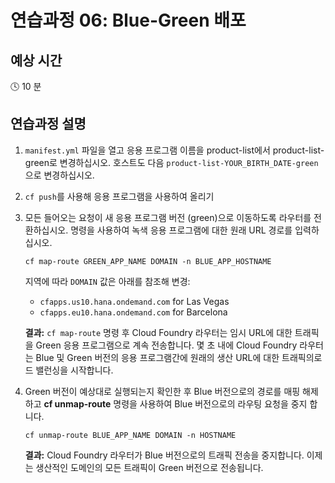# 연습과정 06: Blue-Green 배포

## 예상 시간

:clock4: 10 분

## 연습과정 설명

1. `manifest.yml` 파일을 열고 응용 프로그램 이름을 product-list에서 product-list-green로 변경하십시오. 호스트도 다음 `product-list-YOUR_BIRTH_DATE-green`으로 변경하십시오.

2. `cf push`를 사용해 응용 프로그램을 사용하여 올리기

3. 모든 들어오는 요청이 새 응용 프로그램 버전 (green)으로 이동하도록 라우터를 전환하십시오. 명령을 사용하여 녹색 응용 프로그램에 대한 원래 URL 경로를 입력하십시오.
    ```
    cf map-route GREEN_APP_NAME DOMAIN -n BLUE_APP_HOSTNAME
    ```
    
    지역에 따라 `DOMAIN` 값은 아래를 참조해 변경:
    
    - `cfapps.us10.hana.ondemand.com` for Las Vegas
    - `cfapps.eu10.hana.ondemand.com` for Barcelona
    
    **결과:** `cf map-route` 명령 후 Cloud Foundry 라우터는 임시 URL에 대한 트래픽을 Green 응용 프로그램으로 계속 전송합니다. 몇 초 내에 Cloud Foundry 라우터는 Blue 및 Green 버전의 응용 프로그램간에 원래의 생산 URL에 대한 트래픽의로드 밸런싱을 시작합니다.


4. Green 버전이 예상대로 실행되는지 확인한 후 Blue 버전으로의 경로를 매핑 해제 하고 **cf unmap-route** 명령을 사용하여 Blue 버전으로의 라우팅 요청을 중지 합니다.
    ```
    cf unmap-route BLUE_APP_NAME DOMAIN -n HOSTNAME
    ```
    **결과:** Cloud Foundry 라우터가 Blue 버전으로의 트래픽 전송을 중지합니다. 이제는 생산적인 도메인의 모든 트래픽이 Green 버전으로 전송됩니다.

